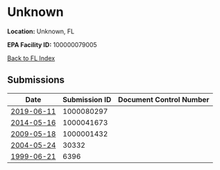 # Unknown

**Location:** Unknown, FL

**EPA Facility ID:** 100000079005

[Back to FL Index](../../index.md)

## Submissions

| Date | Submission ID | Document Control Number |
|------|--------------|-------------------------|
| [2019-06-11](submissions/1000080297.md) | 1000080297 |  |
| [2014-05-16](submissions/1000041673.md) | 1000041673 |  |
| [2009-05-18](submissions/1000001432.md) | 1000001432 |  |
| [2004-05-24](submissions/30332.md) | 30332 |  |
| [1999-06-21](submissions/6396.md) | 6396 |  |
